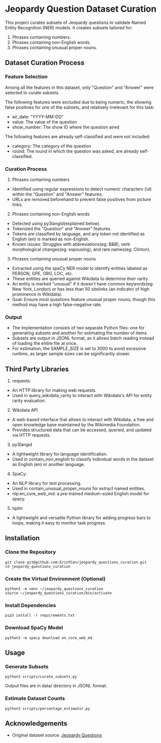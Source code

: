 # Jeopardy Question Dataset Curation
This project curates subsets of Jeopardy questions to validate Named Entity Recognition (NER) models. 
It creates subsets tailored for:
1. Phrases containing numbers.
2. Phrases containing non-English words.
3. Phrases containing unusual proper nouns.
## Dataset Curation Process
### Feature Selection
Among all the features in this dataset, only "Question" and "Answer" were selected to curate subsets.

The following features were excluded due to being numeric, the showing false positives for one of the subsets, and relatively irrelevant for this task:
- air_date: "YYYY-MM-DD"
- value: The value of the question
- show_number: The show ID where the question aired

The following features are already self-classified and were not included:
- category: The category of the question
- round: The round in which the question was asked, are already self-classified.
### Curation Process
1. Phrases containing numbers
- Identified using regular expressions to detect numeric characters (\d) within the "Question" and "Answer" features.
- URLs are removed beforehand to prevent false positives from picture links.

2. Phrases containing non-English words
- Detected using py3langid(explained below).
- Tokenized the "Question" and "Answer" features.
- Tokens are classified by language, and any token not identified as English (en) is marked as non-English. 
- Known issues: Struggles with abbreviations(eg: B&B), verb morphological changes(eg: espousing), and rare names(eg: Clinton).

3. Phrases containing unusual proper nouns
- Extracted using the spaCy NER model to identify entities labeled as PERSON, GPE, ORG, LOC, etc.
- These entities are queried against Wikidata to determine their rarity.
- An entity is marked "unusual" if it doesn't have common keywords(eg: New York, London) or has less than 50 sitelinks (an indicator of high prominence in Wikidata).
- Goal: Ensure most questions feature unusual proper nouns, though this method may have a high false-negative rate.
### Output
- The implementation consists of two separate Python files: one for generating subsets and another for estimating the number of items.
- Subsets are output in JSONL format, as it allows batch reading instead of loading the entire file at once.
- For estimation, the SAMPLE_SIZE is set to 3000 to avoid excessive runtime, as larger sample sizes can be significantly slower.
## Third Party Libraries
1. requests:
- An HTTP library for making web requests.
- Used in query_wikidata_rarity to interact with Wikidata's API for entity rarity evaluation.

2. Wikidata API
- A web-based interface that allows to interact with Wikidata, a free and open knowledge base maintained by the Wikimedia Foundation. 
- Provides structured data that can be accessed, queried, and updated via HTTP requests.

3. py3langid
- A lightweight library for language identification.
- Used in contain_non_english to classify individual words in the dataset as English (en) or another language.

4. SpaCy:
- An NLP library for text processing.
- Used in contain_unusual_proper_nouns for extract named entities.
- nlp.en_core_web_md: a pre-trained medium-sized English model for spacy.

5. tqdm
- A lightweight and versatile Python library for adding progress bars to loops, making it easy to monitor task progress.

## Installation
### Clone the Repository
```
git clone git@github.com:ErinYCen/jeopardy_questions_curation.git
cd jeopardy_questions_curation
```
### Create the Virtual Environment (Optional)
```
python3 -m venv ~/jeopardy_questions_curation
source ~/jeopardy_questions_curation/bin/activate
```
### Install Dependencies
```
pip3 install -r requirements.txt
```
### Download SpaCy Model
```
python3 -m spacy download en_core_web_md
```
## Usage
### Generate Subsets
```
python3 scripts/curate_subsets.py
```
Output files are in data/ directory in JSONL format.
### Estimate Dataset Counts
```
python3 scripts/percentage_estimator.py 
```
## Acknowledgements
- Original dataset source: [Jeopardy Questions](https://www.reddit.com/r/datasets/comments/1uyd0t/200000_jeopardy_questions_in_a_json_file/)


